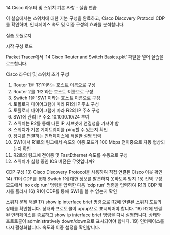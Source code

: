 14 Cisco 라우터 및 스위치 기본 사항 - 실습 연습

이 실습에서는 스위치에 대한 기본 구성을 완료하고, Cisco Discovery Protocol CDP를 확인하며, 인터페이스 속도 및 이중 구성의 효과를 분석합니다.

실습 토폴로지


시작 구성 로드

Packet Tracer에서 '14 Cisco Router and Switch Basics.pkt' 파일을 열어 실습을 로드합니다.

Cisco 라우터 및 스위치 초기 구성
1) Router 1을 'R1'이라는 호스트 이름으로 구성
2) Router 2를 'R2'라는 호스트 이름으로 구성
3) Switch 1을 'SW1'이라는 호스트 이름으로 구성
4) 토폴로지 다이어그램에 따라 R1의 IP 주소 구성
5) 토폴로지 다이어그램에 따라 R2의 IP 주소 구성
6) SW1에 관리 IP 주소 10.10.10.10/24 부여
7) 스위치는 R2를 통해 다른 IP 서브넷에 연결성을 가져야 함
8) 스위치가 기본 게이트웨이를 ping할 수 있는지 확인
9) 장치를 연결하는 인터페이스에 적절한 설명 입력
10) SW1에서 R1로의 링크에서 속도와 이중 모드가 100 Mbps 전이중으로 자동 협상되는지 확인
11) R2로의 링크에 전이중 및 FastEthernet 속도를 수동으로 구성
12) 스위치가 실행 중인 IOS 버전은 무엇입니까?

CDP 구성
13) Cisco Discovery Protocol을 사용하여 직접 연결된 Cisco 이웃 확인
14) R1이 CDP를 통해 Switch 1에 대한 정보를 발견하지 못하도록 방지
15) 전역 구성 모드에서 'no cdp run' 명령을 입력한 다음 'cdp run' 명령을 입력하여 R1의 CDP 캐시를 플러시
16) R1이 CDP를 통해 SW1을 볼 수 없는지 확인

스위치 문제 해결
17) show ip interface brief 명령으로 R2에 연결된 스위치 포트의 상태를 확인합니다. 상태와 프로토콜이 up/up으로 표시되어야 합니다.
18) R2에 연결된 인터페이스를 종료하고 show ip interface brief 명령을 다시 실행합니다. 상태와 프로토콜이 administratively down/down으로 표시되어야 합니다.
19) 인터페이스를 다시 활성화합니다. 속도와 이중 설정을 확인합니다.